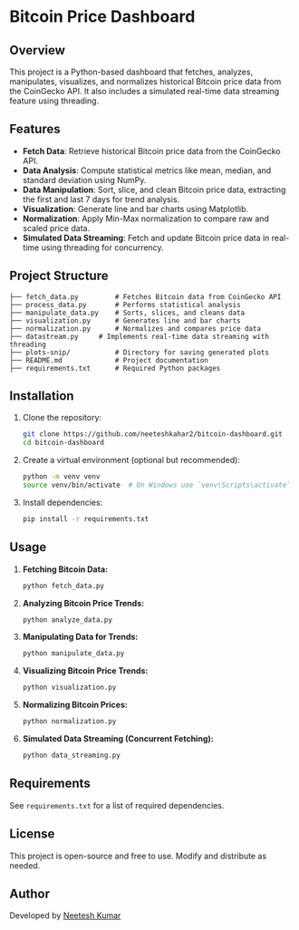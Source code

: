 # Bitcoin Price Dashboard

## Overview
This project is a Python-based dashboard that fetches, analyzes, manipulates, visualizes, and normalizes historical Bitcoin price data from the CoinGecko API. It also includes a simulated real-time data streaming feature using threading.

## Features
- **Fetch Data**: Retrieve historical Bitcoin price data from the CoinGecko API.
- **Data Analysis**: Compute statistical metrics like mean, median, and standard deviation using NumPy.
- **Data Manipulation**: Sort, slice, and clean Bitcoin price data, extracting the first and last 7 days for trend analysis.
- **Visualization**: Generate line and bar charts using Matplotlib.
- **Normalization**: Apply Min-Max normalization to compare raw and scaled price data.
- **Simulated Data Streaming**: Fetch and update Bitcoin price data in real-time using threading for concurrency.

## Project Structure
```
├── fetch_data.py         # Fetches Bitcoin data from CoinGecko API
├── process_data.py       # Performs statistical analysis
├── manipulate_data.py    # Sorts, slices, and cleans data
├── visualization.py      # Generates line and bar charts
├── normalization.py      # Normalizes and compares price data
├── datastream.py     # Implements real-time data streaming with threading
├── plots-snip/           # Directory for saving generated plots
├── README.md             # Project documentation
├── requirements.txt      # Required Python packages
```

## Installation
1. Clone the repository:
   ```sh
   git clone https://github.com/neeteshkahar2/bitcoin-dashboard.git
   cd bitcoin-dashboard
   ```
2. Create a virtual environment (optional but recommended):
   ```sh
   python -m venv venv
   source venv/bin/activate  # On Windows use `venv\Scripts\activate`
   ```
3. Install dependencies:
   ```sh
   pip install -r requirements.txt
   ```

## Usage
1. **Fetching Bitcoin Data:**
   ```sh
   python fetch_data.py
   ```
2. **Analyzing Bitcoin Price Trends:**
   ```sh
   python analyze_data.py
   ```
3. **Manipulating Data for Trends:**
   ```sh
   python manipulate_data.py
   ```
4. **Visualizing Bitcoin Price Trends:**
   ```sh
   python visualization.py
   ```
5. **Normalizing Bitcoin Prices:**
   ```sh
   python normalization.py
   ```
6. **Simulated Data Streaming (Concurrent Fetching):**
   ```sh
   python data_streaming.py
   ```

## Requirements
See `requirements.txt` for a list of required dependencies.

## License
This project is open-source and free to use. Modify and distribute as needed.

## Author
Developed by [Neetesh Kumar](https://github.com/NeeteshKumar2)

